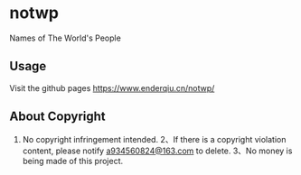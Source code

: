 # notwp
Names of The World's People

## Usage
Visit the github pages https://www.enderqiu.cn/notwp/

## About Copyright
1. No copyright infringement intended.
2、If there is a copyright violation content, please notify a934560824@163.com to delete.
3、No money is being made of this project.
